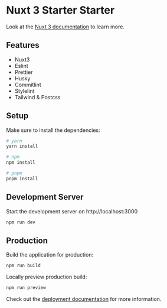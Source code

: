 # Nuxt 3 Starter Starter

Look at the [Nuxt 3 documentation](https://nuxt.com/docs/getting-started/introduction) to learn more.


## Features
- Nuxt3
- Eslint
- Prettier
- Husky
- Commitlint
- Stylelint
- Tailwind & Postcss

## Setup

Make sure to install the dependencies:

```bash
# yarn
yarn install

# npm
npm install

# pnpm
pnpm install
```

## Development Server

Start the development server on http://localhost:3000

```bash
npm run dev
```

## Production

Build the application for production:

```bash
npm run build
```

Locally preview production build:

```bash
npm run preview
```

Check out the [deployment documentation](https://nuxt.com/docs/getting-started/deployment) for more information.

